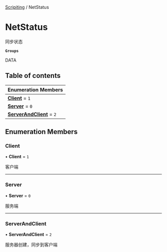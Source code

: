 [Scripiting](../groups/Scripiting.Scripiting.md) / NetStatus

# NetStatus <Badge type="tip" text="Enumeration" /> <Score text="NetStatus" />

同步状态

**`Groups`**

DATA

## Table of contents

| Enumeration Members |
| :-----|
| **[Client](Type.NetStatus.md#client)** = ``1`` <br> |
| **[Server](Type.NetStatus.md#server)** = ``0`` <br> |
| **[ServerAndClient](Type.NetStatus.md#serverandclient)** = ``2`` <br> |

## Enumeration Members

### Client <Score text="Client" /> 

• **Client** = ``1``

客户端

___

### Server <Score text="Server" /> 

• **Server** = ``0``

服务端

___

### ServerAndClient <Score text="ServerAndClient" /> 

• **ServerAndClient** = ``2``

服务器创建，同步到客户端
